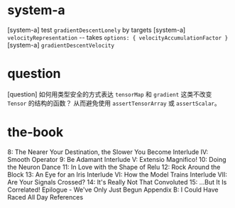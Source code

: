 # system-a

[system-a] test `gradientDescentLonely` by targets
[system-a] `velocityRepresentation` -- takes `options: { velocityAccumulationFactor }`
[system-a] `gradientDescentVelocity`

# question

[question] 如何用类型安全的方式表达 `tensorMap` 和 `gradient`
这类不改变 `Tensor` 的结构的函数？
从而避免使用 `assertTensorArray` 或 `assertScalar`。

# the-book

8: The Nearer Your Destination, the Slower You Become
Interlude IV: Smooth Operator
9: Be Adamant
Interlude V: Extensio Magnifico!
10: Doing the Neuron Dance
11: In Love with the Shape of Relu
12: Rock Around the Block
13: An Eye for an Iris
Interlude VI: How the Model Trains
Interlude VII: Are Your Signals Crossed?
14: It's Really Not That Convoluted
15: …But It Is Correlated!
Epilogue - We've Only Just Begun
Appendix B: I Could Have Raced All Day
References
